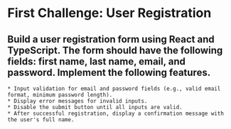 # First Challenge: User Registration

## Build a user registration form using React and TypeScript. The form should have the following fields: first name, last name, email, and password. Implement the following features.

    * Input validation for email and password fields (e.g., valid email format, minimum password length).
    * Display error messages for invalid inputs.
    * Disable the submit button until all inputs are valid.
    * After successful registration, display a confirmation message with the user's full name.
